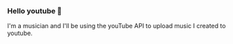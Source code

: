 ### Hello youtube 👋

I'm a musician and I'll be using the youTube API to upload music I created to youtube.


